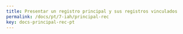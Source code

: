 ```yaml
---
title: Presentar un registro principal y sus registros vinculados
permalink: /docs/pt/7-iah/principal-rec
key: docs-principal-rec-pt
---
```

